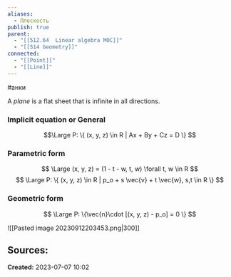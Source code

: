 ```yaml
---
aliases:
  - Плоскость
publish: true
parent:
  - "[[512.64  Linear algebra MOC]]"
  - "[[514 Geometry]]"
connected:
  - "[[Point]]"
  - "[[Line]]"
---
```

#анки

A _plane_ is a flat sheet that is infinite in all directions.

### Implicit equation or General
$$\Large P: \{ (x, y, z) \in R | Ax + By + Cz = D \} $$ 


### Parametric form
$$
\Large (x, y, z) = (1 - t - w, t, w) \forall t, w \in R
$$
$$
\Large P: \{ (x, y, z) \in R | p_o + s \vec{v} + t \vec{w}, s,t \in R \}
$$
### Geometric form
$$
\Large P: \{\vec{n}\cdot [(x, y, z) - p_o] = 0 \}
$$




![[Pasted image 20230912203453.png|300]]









**Sources:**
- 



**Created:** 2023-07-07 10:02
